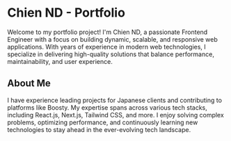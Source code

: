 # Chien ND - Portfolio

Welcome to my portfolio project! I'm Chien ND, a passionate Frontend Engineer with a focus on building dynamic, scalable, and responsive web applications. With years of experience in modern web technologies, I specialize in delivering high-quality solutions that balance performance, maintainability, and user experience.

## About Me

I have experience leading projects for Japanese clients and contributing to platforms like Boosty. My expertise spans across various tech stacks, including React.js, Next.js, Tailwind CSS, and more. I enjoy solving complex problems, optimizing performance, and continuously learning new technologies to stay ahead in the ever-evolving tech landscape.

